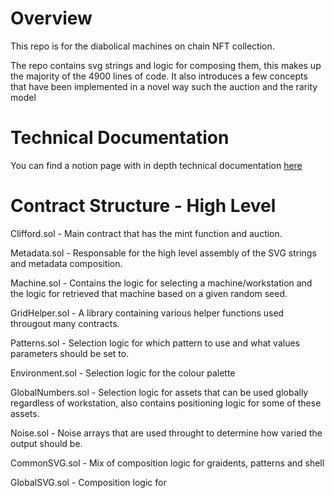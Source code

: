 # Overview

This repo is for the diabolical machines on chain NFT collection.

The repo contains svg strings and logic for composing them, this makes up the majority of the 4900 lines of code. It also introduces a few concepts that have been implemented in a novel way such the auction and the rarity model

# Technical Documentation

You can find a notion page with in depth technical documentation [here](https://atlantic-patient-51c.notion.site/Diabolical-Machines-b67ef3c9c76c4b7cb84ea4dfc377636a)

# Contract Structure - High Level

Clifford.sol - Main contract that has the mint function and auction.

Metadata.sol - Responsable for the high level assembly of the SVG strings and metadata composition.

Machine.sol - Contains the logic for selecting a machine/workstation and the logic for retrieved that machine based on a given random seed.

GridHelper.sol - A library containing various helper functions used througout many contracts.

Patterns.sol - Selection logic for which pattern to use and what values parameters should be set to.

Environment.sol - Selection logic for the colour palette

GlobalNumbers.sol - Selection logic for assets that can be used globally regardless of workstation, also contains positioning logic for some of these assets.

Noise.sol - Noise arrays that are used throught to determine how varied the output should be.

CommonSVG.sol - Mix of composition logic for graidents, patterns and shell

GlobalSVG.sol - Composition logic for <style> and <defs> tags needed for the svg. It also adds other svg section that are needed such as wether the diorama is flipped and colours/patterns

AssetRetreiver.sol - Starting point for retrieving an svg string based of an index. This contract should be able to retrieve any svg as long as the index is correct. It can recieve and index of 0 but in this scenario should return an empty string.

TraitBase.sol - Contains the logic for retrieving a certain category of asset, for example with eyes there is a TraitBase contract that can return any of the eyes svg string. Any Traitbase contract should only ever be called by AssetRetreiver.sol

# Useful/common commands

### Test with optimizer 
forge test --via-ir --gas-report  -vvvv --optimize --optimizer-runs 1000
### Match test
forge test --match-contract Clifford --match-test testAuctionSimulator -vvvv
### Deploy to localhost 
forge script script/Clifford.s.sol:CliffordScript --rpc-url http://localhost:8545 --broadcast -vvv
### Deploy to Goerli 
forge script script/Clifford.s.sol:CliffordScript --rpc-url $GOERLI_RPC_URL --broadcast --verify -vvvv
### Slither overview
slither ./src/Clifford.sol --print human-summary
